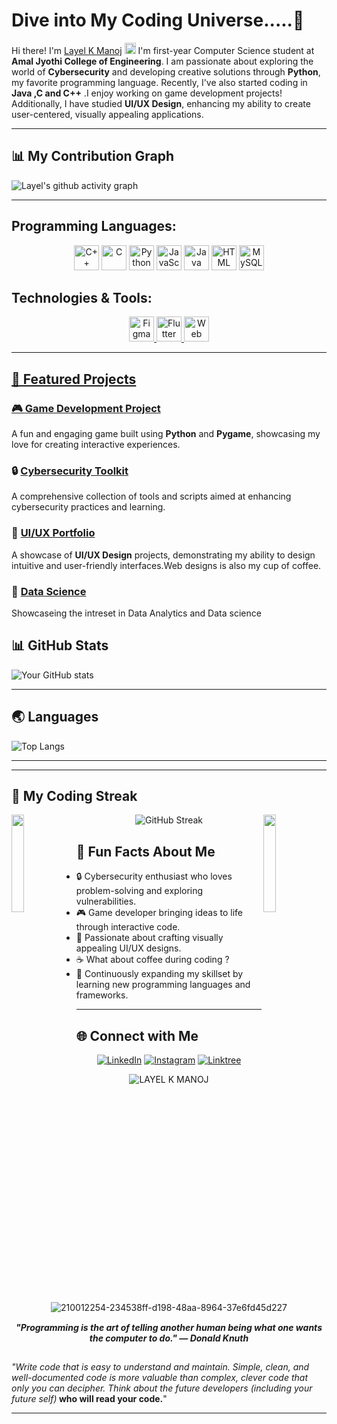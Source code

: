 
  
  # Dive into My Coding Universe.....🚀 
 
Hi there! I'm  <a href="https://www.linkedin.com/in/layelkmanoj/">Layel K Manoj</a> <img src="https://media.giphy.com/media/hvRJCLFzcasrR4ia7z/giphy.gif" width="18px"> I'm first-year Computer Science student at <STRONG>Amal Jyothi College of Engineering</strong>. I am passionate about exploring the world of **Cybersecurity** and developing creative solutions through **Python**, my favorite programming language. Recently, I've also started coding in <strong>**Java** ,**C** and **C++**</strong> .I enjoy working on game development projects! Additionally, I have studied **UI/UX Design**, enhancing my ability to create user-centered, visually appealing applications.

</DIV>


---
## 📊 My Contribution Graph

![Layel's github activity graph](https://github-readme-activity-graph.vercel.app/graph?username=LAYELKMANOJ&theme=merko&height=300)

  
---
 ## **Programming Languages:**

<p align="center">
  <img src="https://img.icons8.com/color/48/000000/c-plus-plus-logo.png" alt="C++" width="40" height="40">
  <img src="https://img.icons8.com/color/48/000000/c-programming.png" alt="C" width="40" height="40">
  <img src="https://img.icons8.com/color/48/000000/python.png" alt="Python" width="40" height="40">
  <img src="https://img.icons8.com/color/48/000000/javascript.png" alt="JavaScript" width="40" height="40">
  <img src="https://img.icons8.com/color/48/000000/java-coffee-cup-logo.png" alt="Java" width="40" height="40">
  <img src="https://img.icons8.com/color/48/000000/html-5--v1.png" alt="HTML" width="40" height="40">
  <img src="https://img.icons8.com/color/48/000000/mysql-logo.png" alt="MySQL" width="40" height="40">
  
</p>


## **Technologies & Tools:**

<p align="center">
  <a href="https://www.figma.com/" target="_blank" rel="noopener noreferrer">
  <img src="https://img.icons8.com/color/48/000000/figma.png" alt="Figma" width="40" height="40">
  <img src="https://img.icons8.com/color/48/000000/flutter.png" alt="Flutter" width="40" height="40">
  <img src="https://img.icons8.com/color/48/000000/web-design.png" alt="Web Design" width="40" height="40">  
</p>
</div>

---

## 🎨 Featured Projects

### 🎮 [Game Development Project](https://github.com/LAYELKMANOJ)
A fun and engaging game built using **Python** and **Pygame**, showcasing my love for creating interactive experiences. 

### 🔒 [Cybersecurity Toolkit](https://github.com/LAYELKMANOJ)
A comprehensive collection of tools and scripts aimed at enhancing cybersecurity practices and learning.

### 🎨 [UI/UX Portfolio](https://github.com/LAYELKMANOJ)
A showcase of **UI/UX Design** projects, demonstrating my ability to design intuitive and user-friendly interfaces.Web designs is also my cup of coffee.

### 📁 [Data Science](https://github.com/LAYELKMANOJ/Data-Science)
 Showcaseing the intreset in Data Analytics and Data science


## 📊 GitHub Stats

![Your GitHub stats](https://github-readme-stats.vercel.app/api?username=LAYELKMANOJ&show_icons=true&theme=merko)




---

## 🌏 Languages

![Top Langs](https://github-readme-stats.vercel.app/api/top-langs/?username=LAYELKMANOJ&layout=compact&theme=merko)


---
---
## 🎯 My Coding Streak
<img align="left" src="https://user-images.githubusercontent.com/65187002/144930161-2f783401-8d27-4fdf-a2f7-cc0ba32f1f1f.gif" width="20%" style="display:inline;"><img align="right" src="https://user-images.githubusercontent.com/65187002/144930161-2f783401-8d27-4fdf-a2f7-cc0ba32f1f1f.gif" width="20%" style="display:inline;">

<div align="CENTER">
 
 ![GitHub Streak](https://streak-stats.demolab.com/?user=LAYELKMANOJ&theme=merko)
 
</div>
</P>
</P>
</P>
</P>
</P>



## 🌟 Fun Facts About Me

- 🔒 Cybersecurity enthusiast who loves problem-solving and exploring vulnerabilities.  
- 🎮 Game developer bringing ideas to life through interactive code.  
- 🎨 Passionate about crafting visually appealing UI/UX designs.  
- ☕ What about coffee during coding ?  
- 🚀 Continuously expanding my skillset by learning new programming languages and frameworks.

---




## 🌐 Connect with Me

<div align="center">

[![LinkedIn](https://img.shields.io/badge/LinkedIn-0077B5?style=for-the-badge&logo=linkedin&logoColor=white)](https://linkedin.com/in/layelkmanoj) [![Instagram](https://img.shields.io/badge/Instagram-%23E4405F?style=for-the-badge&logo=instagram&logoColor=white)](https://instagram.com/layel_k_manoj) [![Linktree](https://img.shields.io/badge/Linktree-%2300FF00?style=for-the-badge&logo=linktree&logoColor=white)](https://linktr.ee/layelkmanoj)


   <p align="center"> <img src="https://komarev.com/ghpvc/?username=LAYELKMANOJ&label=Profile%20views&color=ff1919&style=flat" alt="LAYEL K MANOJ" /> </p>


![210012254-234538ff-d198-48aa-8964-37e6fd45d227](https://github.com/user-attachments/assets/47049dc4-a1e7-4da7-84ac-24cb03e0df7d)
<img src="https://www.animatedimages.org/data/media/562/animated-line-image-0324.gif" height="1px" width="1920"/>

</div>



<div align='center'>
  
  <strong><em>"Programming is the art of telling another human being what one wants the computer to do." — Donald Knuth</em></strong>

</div>
<img src="https://www.animatedimages.org/data/media/562/animated-line-image-0324.gif" height="1px" width="1920"/>


 
<i>"Write code that is easy to understand and maintain. Simple, clean, and well-documented code is more valuable than complex, clever code that only you can decipher. Think about the future developers (including your future self)</i><b> who will read your code.</b>"
</P>
</P>
</P>
</P>
</P>

---






